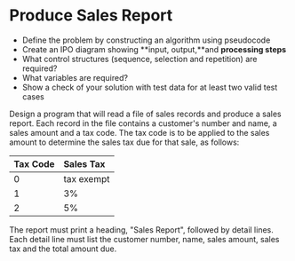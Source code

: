 # Produce Sales Report

* Define the problem by constructing an algorithm using pseudocode
* Create an IPO diagram showing **input, output,**and **processing steps**
* What control structures \(sequence, selection and repetition\) are required?
* What variables are required?
* Show a check of your solution with test data for at least two valid test cases

Design a program that will read a file of sales records and produce a sales report. Each record in the file contains a customer's number and name, a sales amount and a tax code. The tax code is to be applied to the sales amount to determine the sales tax due for that sale, as follows:

| Tax Code | Sales Tax |
| :--- | :--- |
| 0 | tax exempt |
| 1 | 3% |
| 2 | 5% |

The report must print a heading, "Sales Report", followed by detail lines. Each detail line must list the customer number, name, sales amount, sales tax and the total amount due.


